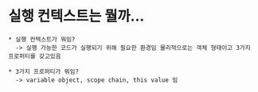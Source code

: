 실행 컨텍스트는 뭘까...
===

    * 실행 컨텍스트가 뭐임?
      -> 실행 가능한 코드가 실행되기 위해 필요한 환경임 물리적으로는 객체 형태이고 3가지 프로퍼티를 갖고있음
    
    * 3가지 프로퍼티가 뭐임?
      -> variable object, scope chain, this value 임